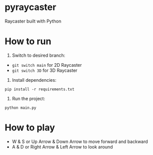 # pyraycaster
Raycaster built with Python

# How to run

1. Switch to desired branch:

* `git switch main` for 2D Raycaster
* `git switch 3D` for 3D Raycaster

1. Install dependencies:

`pip install -r requirements.txt`

1. Run the project:

`python main.py`

# How to play

* W & S or Up Arrow & Down Arrow to move forward and backward
* A & D or Right Arrow & Left Arrow to look around